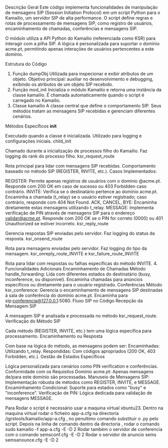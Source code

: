 Descrição Geral
Este código implementa funcionalidades de manipulação de mensagens SIP (Session Initiation Protocol) em um script Python para o Kamailio, um servidor SIP de alta performance. O script define regras e rotas de processamento de mensagens SIP, como registro de usuários, encaminhamento de chamadas, conferências e mensagens SIP.

O módulo utiliza a API Python do Kamailio (referenciada como KSR) para interagir com a pilha SIP. A lógica é personalizada para suportar o domínio acme.pt, permitindo apenas interações de usuários pertencentes a este domínio.

Estrutura do Código
1. Função dumpObj
Utilizada para inspecionar e exibir atributos de um objeto.
Objetivo principal: auxiliar no desenvolvimento e debugging, exibindo os atributos de um objeto SIP recebido.
2. Função mod_init
Inicializa o módulo Kamailio e retorna uma instância da classe kamailio.
É chamada automaticamente quando o script é carregado no Kamailio.
3. Classe kamailio
A classe central que define o comportamento SIP. Seus métodos tratam as mensagens SIP recebidas e gerenciam diferentes cenários.

Métodos Específicos
__init__

Executado quando a classe é inicializada.
Utilizado para logging e configurações iniciais.
child_init

Chamado durante a inicialização de processos filho do Kamailio.
Faz logging do rank do processo filho.
ksr_request_route

Rota principal para lidar com mensagens SIP recebidas.
Comportamento baseado no método SIP (REGISTER, INVITE, etc.).
Casos Implementados:

REGISTER:
Permite apenas registros de usuários com o domínio @acme.pt.
Responde com 200 OK em caso de sucesso ou 403 Forbidden caso contrário.
INVITE:
Verifica se o destinatário pertence ao domínio acme.pt.
Encaminha a chamada (t_relay) se o usuário estiver registrado; caso contrário, responde com 404 Not Found.
ACK, CANCEL, BYE:
Encaminha diretamente estas mensagens utilizando t_relay.
MESSAGE:
Implementa verificação de PIN através de mensagens SIP para o endereço validar@acme.pt.
Responde com 200 OK se o PIN for correto (0000) ou 401 Unauthorized se estiver incorreto.
ksr_reply_route

Gerencia respostas SIP enviadas pelo servidor.
Faz logging do status da resposta.
ksr_onsend_route

Rota para mensagens enviadas pelo servidor.
Faz logging do tipo da mensagem.
ksr_onreply_route_INVITE e ksr_failure_route_INVITE

Rota para lidar com respostas ou falhas específicas do método INVITE.
4. Funcionalidades Adicionais
Encaminhamento de Chamadas
Método handle_forwarding:
Lida com diferentes estados do destinatário (busy, inconference, ou disponível).
Encaminha chamadas para anúncios específicos ou diretamente para o usuário registrado.
Conferências
Método ksr_conference:
Gerencia o encaminhamento de mensagens SIP destinadas à sala de conferência do domínio acme.pt.
Encaminha para sip:conferencia@127.0.0.1:5080.
Fluxo SIP no Código
Recepção da Mensagem SIP

A mensagem SIP é analisada e processada no método ksr_request_route.
Verificação do Método SIP

Cada método (REGISTER, INVITE, etc.) tem uma lógica específica para processamento.
Encaminhamento ou Resposta

Com base na lógica do método, as mensagens podem ser:
Encaminhadas: Utilizando t_relay.
Respondidas: Com códigos apropriados (200 OK, 403 Forbidden, etc.).
Gestão de Estados Específicos

Lógica personalizada para cenários como PIN verification e conferências.
Conformidade com os Requisitos
Domínio acme.pt: Apenas mensagens de/para este domínio são processadas.
Manuseio de Mensagens SIP: Implementação robusta de métodos como REGISTER, INVITE, e MESSAGE.
Encaminhamento Condicional: Suporte para estados como "busy" e "inconference".
Verificação de PIN: Lógica dedicada para validação de mensagens MESSAGE.

Para Rodar o script é necessário usar a maquina virtual xbuntu23. Dentro na maquina virtual rodar o ficheiro app-a.cfg na directoria /igrstools/kamailio/app-a.cfg , no penultimo comando  substituir o .py pelo script.
Depois na linha de comando dentro da directoria , rodar o comando sudo kamailio -f app-a.cfg -E -D 2
Rodar também o servidor de conferencia com o comando semsconf.cfg -E -D 2
Rodar o servidor de anuncio sems semsanounce.cfg -E -D 2
